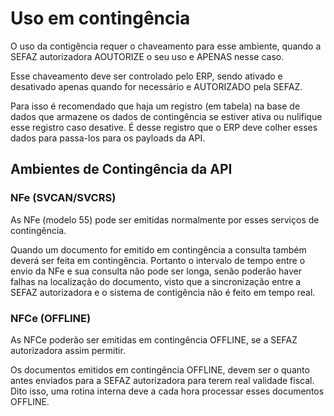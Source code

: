 # Uso em contingência

O uso da contigência requer o chaveamento para esse ambiente, quando a SEFAZ autorizadora AOUTORIZE o seu uso e APENAS nesse caso.

Esse chaveamento deve ser controlado pelo ERP, sendo ativado e desativado apenas quando for necessário e AUTORIZADO pela SEFAZ.

Para isso é recomendado que haja um registro (em tabela) na base de dados que armazene os dados de contingência se estiver ativa ou nulifique esse registro caso desative. É desse registro que o ERP deve colher esses dados para passa-los para os payloads da API.


## Ambientes de Contingência da API

### NFe (SVCAN/SVCRS)

As NFe (modelo 55) pode ser emitidas normalmente por esses serviços de contingência.

Quando um documento for emitido em contingência a consulta também deverá ser feita em contingência. Portanto o intervalo de tempo entre o envio da NFe e sua consulta não pode ser longa, senão poderão haver falhas na localização do documento, visto que a sincronização entre a SEFAZ autorizadora e o sistema de contigência não é feito em tempo real.

### NFCe (OFFLINE)

As NFCe poderão ser emitidas em contingência OFFLINE, se a SEFAZ autorizadora assim permitir.

Os documentos emitidos em contingência OFFLINE, devem ser o quanto antes enviados para a SEFAZ autorizadora para terem real validade fiscal. Dito isso, uma rotina interna deve a cada hora processar esses documentos OFFLINE.
